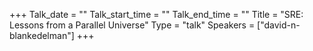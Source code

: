 +++
Talk_date = ""
Talk_start_time = ""
Talk_end_time = ""
Title = "SRE: Lessons from a Parallel Universe"
Type = "talk"
Speakers = ["david-n-blankedelman"]
+++


